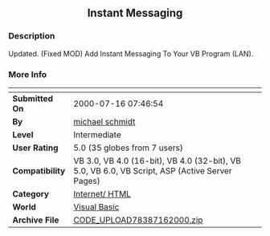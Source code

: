 ﻿<div align="center">

## Instant Messaging


</div>

### Description

Updated. (Fixed MOD) Add Instant Messaging To Your VB Program (LAN).
 
### More Info
 


<span>             |<span>
---                |---
**Submitted On**   |2000-07-16 07:46:54
**By**             |[michael schmidt](https://github.com/Planet-Source-Code/PSCIndex/blob/master/ByAuthor/michael-schmidt.md)
**Level**          |Intermediate
**User Rating**    |5.0 (35 globes from 7 users)
**Compatibility**  |VB 3\.0, VB 4\.0 \(16\-bit\), VB 4\.0 \(32\-bit\), VB 5\.0, VB 6\.0, VB Script, ASP \(Active Server Pages\) 
**Category**       |[Internet/ HTML](https://github.com/Planet-Source-Code/PSCIndex/blob/master/ByCategory/internet-html__1-34.md)
**World**          |[Visual Basic](https://github.com/Planet-Source-Code/PSCIndex/blob/master/ByWorld/visual-basic.md)
**Archive File**   |[CODE\_UPLOAD78387162000\.zip](https://github.com/Planet-Source-Code/michael-schmidt-instant-messaging__1-9810/archive/master.zip)








